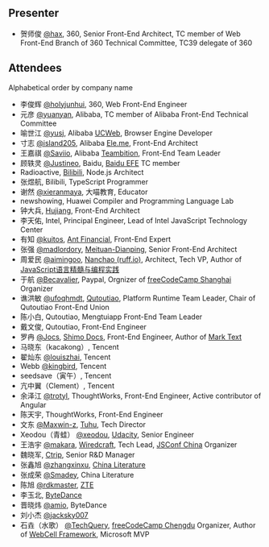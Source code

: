 ## Presenter

- 贺师俊 [@hax](https://github.com/hax), 360, Senior Front-End Architect, TC member of Web Front-End Branch of 360 Technical Committee, TC39 delegate of 360

## Attendees

Alphabetical order by company name

- 李俊辉 [@holyjunhui](https://github.com/holyjunhui), 360, Web Front-End Engineer
- 元彦 [@yuanyan](https://github.com/yuanyan), Alibaba, TC member of Alibaba Front-End Technical Committee
- 喻世江 [@yusj](https://github.com/yusj), Alibaba [UCWeb](https://en.wikipedia.org/wiki/UCWeb), Browser Engine Developer
- 寸志 [@island205](https://github.com/island205), Alibaba [Ele.me](https://en.wikipedia.org/wiki/Ele.me), Front-End Architect
- 王嘉祺 [@Saviio](https://github.com/Saviio), Alibaba [Teambition](https://www.crunchbase.com/organization/teambition), Front-End Team Leader
- 顾轶灵 [@Justineo](https://github.com/Justineo), Baidu, [Baidu EFE](https://github.com/ecomfe/efe) TC member
- Radioactive, [Bilibili](https://en.wikipedia.org/wiki/Bilibili), Node.js Architect
- 张煜航, Bilibili, TypeScript Programmer
- 谢然 [@xieranmaya](https://github.com/xieranmaya), 大喵教育, Educator
- newshowing, Huawei Compiler and Programming Language Lab
- 钟大兵, [Hujiang](https://www.crunchbase.com/organization/hujiang-com), Front-End Architect
- 李天佑, Intel, Principal Engineer, Lead of Intel JavaScript Technology Center
- 有知 [@kuitos](https://github.com/kuitos), [Ant Financial](https://en.wikipedia.org/wiki/Ant_Financial), Front-End Expert
- 张强 [@madlordory](https://github.com/madlordory), [Meituan-Dianping](https://en.wikipedia.org/wiki/Meituan-Dianping), Senior Front-End Architect
- 周爱民 [@aimingoo](https://github.com/aimingoo), [Nanchao (ruff.io)](https://www.crunchbase.com/organization/ruff), Architect, Tech VP, Author of [JavaScript语言精髓与编程实践](https://book.douban.com/subject/10542576/)
- 于航 [@Becavalier](https://github.com/Becavalier), Paypal, Orgnizer of [freeCodeCamp Shanghai](https://freecodecamp-shanghai.github.io) Organizer
- 谯洪敏 [@ufoqhmdt](https://github.com/ufoqhmdt), [Qutoutiao](https://en.wikipedia.org/wiki/Qutoutiao), Platform Runtime Team Leader, Chair of Qutoutiao Front-End Union
- 陈小白, Qutoutiao, Mengtuiapp Front-End Team Leader
- 戴文俊, Qutoutiao, Front-End Engineer
- 罗冉 [@Jocs](https://github.com/Jocs), [Shimo Docs](https://www.crunchbase.com/organization/shimo-docs), Front-End Engineer, Author of [Mark Text](https://github.com/marktext/marktext)
- 马晓东（kacakong）, Tencent
- 翟灿东 [@louiszhai](https://github.com/louiszhai), Tencent
- Webb [@kingbird](https://github.com/kingbird), Tencent
- seedsave（寅午）, Tencent
- 亢中翼（Clement）, Tencent
- 余泽江 [@trotyl](https://github.com/trotyl), ThoughtWorks, Front-End Engineer, Active contributor of Angular
- 陈天宇, ThoughtWorks, Front-End Engineer
- 文东 [@Maxwin-z](https://github.com/Maxwin-z), [Tuhu](https://www.crunchbase.com/organization/tuhu), Tech Director
- Xeodou（青蛙） [@xeodou](https://github.com/xeodou), [Udacity](https://en.wikipedia.org/wiki/Udacity), Senior Engineer
- 王浩宇 [@makara](https://github.com/makara), [Wiredcraft](https://www.crunchbase.com/organization/wiredcraft), Tech Lead, [JSConf China](https://jsconfchina.com) Organizer
- 魏晓军, [Ctrip](https://en.wikipedia.org/wiki/Ctrip), Senior R&D Manager
- 张鑫旭 [@zhangxinxu](https://github.com/zhangxinxu), [China Literature](https://www.crunchbase.com/organization/china-literature)
- 张成荣 [@Smadey](https://github.com/smadey), China Literature
- 陈旭 [@rdkmaster](https://github.com/rdkmaster), [ZTE](https://en.wikipedia.org/wiki/ZTE)
- 李玉北, [ByteDance](https://en.wikipedia.org/wiki/ByteDance)
- 晋晓炜 [@amio](https://github.com/amio), ByteDance
- 刘小杰 [@jacksky007](https://github.com/jacksky007)
- 石垚（水歌） [@TechQuery](https://github.com/TechQuery), [freeCodeCamp Chengdu](https://fcc-cd.tk/) Organizer, Author of [WebCell Framework](https://web-cell.dev/), Microsoft MVP
